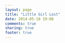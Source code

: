 ```yaml
---
layout: page
title: "Little Girl Lost"
date: 2014-05-18 19:08
comments: true
sharing: true
footer: true
---
```

